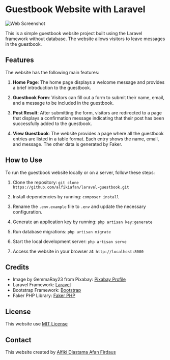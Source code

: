 # Guestbook Website with Laravel

![Web Screenshot](https://github.com/alfikiafan/laravel-guestbook/blob/master/public/images/screenshot.jpg)

This is a simple guestbook website project built using the Laravel framework without database. The website allows visitors to leave messages in the guestbook.

## Features

The website has the following main features:

1. **Home Page**: The home page displays a welcome message and provides a brief introduction to the guestbook.

2. **Guestbook Form**: Visitors can fill out a form to submit their name, email, and a message to be included in the guestbook.

3. **Post Result**: After submitting the form, visitors are redirected to a page that displays a confirmation message indicating that their post has been successfully added to the guestbook.

4. **View Guestbook**: The website provides a page where all the guestbook entries are listed in a table format. Each entry shows the name, email, and message. The other data is generated by Faker.

## How to Use

To run the guestbook website locally or on a server, follow these steps:

1. Clone the repository: `git clone https://github.com/alfikiafan/laravel-guestbook.git`

2. Install dependencies by running: `composer install`

3. Rename the `.env.example` file to `.env` and update the necessary configuration.

4. Generate an application key by running: `php artisan key:generate`

5. Run database migrations: `php artisan migrate`

6. Start the local development server: `php artisan serve`

7. Access the website in your browser at: `http://localhost:8000`

## Credits

- Image by GemmaRay23 from Pixabay: [Pixabay Profile](https://pixabay.com/users/gemmaray23-2870035/)
- Laravel Framework: [Laravel](https://laravel.com/)
- Bootstrap Framework: [Bootstrap](https://getbootstrap.com/)
- Faker PHP Library: [Faker PHP](https://fakerphp.github.io/)

## License
This website use [MIT License](https://opensource.org/licenses/MIT)

## Contact
This website created by [Alfiki Diastama Afan Firdaus](https://www.linkedin.com/in/alfiki/)